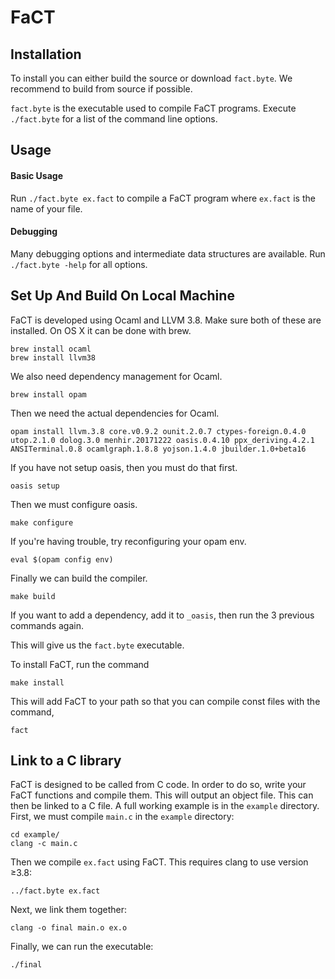 
# FaCT

## Installation

To install you can either build the source or download ```fact.byte```. We recommend to build from source if possible.

```fact.byte``` is the executable used to compile FaCT programs. Execute ```./fact.byte``` for a list of the command line options.

## Usage

#### Basic Usage

Run ```./fact.byte ex.fact``` to compile a FaCT program where ```ex.fact``` is the name of your file.

#### Debugging

Many debugging options and intermediate data structures are available. Run ```./fact.byte -help``` for all options.

## Set Up And Build On Local Machine

FaCT is developed using Ocaml and LLVM 3.8. Make sure both of these are installed.
On OS X it can be done with brew.

```
brew install ocaml
brew install llvm38
```

We also need dependency management for Ocaml.

```brew install opam```

Then we need the actual dependencies for Ocaml.

```opam install llvm.3.8 core.v0.9.2 ounit.2.0.7 ctypes-foreign.0.4.0 utop.2.1.0 dolog.3.0 menhir.20171222 oasis.0.4.10 ppx_deriving.4.2.1 ANSITerminal.0.8 ocamlgraph.1.8.8 yojson.1.4.0 jbuilder.1.0+beta16```

If you have not setup oasis, then you must do that first.

```oasis setup```

Then we must configure oasis.

```make configure```

If you're having trouble, try reconfiguring your opam env.

```eval $(opam config env)```

Finally we can build the compiler.

```make build```

If you want to add a dependency, add it to ```_oasis```, then run the 3 previous commands again.

This will give us the ```fact.byte``` executable.

To install FaCT, run the command

```make install```

This will add FaCT to your path so that you can compile const files with the command,

```fact```

## Link to a C library

FaCT is designed to be called from C code. In order to do so, write your FaCT functions and compile them. This will output an object file. This can then be linked to a C file. A full working example is in the `example` directory. First, we must compile ```main.c``` in the `example` directory:

```
cd example/
clang -c main.c
```

Then we compile ```ex.fact``` using FaCT. This requires clang to use version ≥3.8:

```../fact.byte ex.fact```

Next, we link them together:

```clang -o final main.o ex.o```

Finally, we can run the executable:

```./final ```
